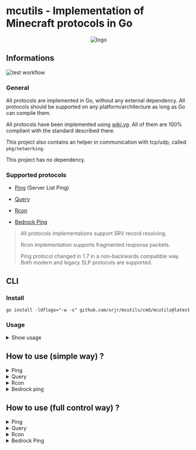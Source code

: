 # mcutils - Implementation of Minecraft protocols in Go



<p align="center">
 <img alt="logo" src="https://i.imgur.com/sDmt7Qa.png" />
</p>



## Informations

![test workflow](https://github.com/xrjr/mcutils/actions/workflows/tests.yml/badge.svg)

### General

All protocols are implemented in Go, without any external dependency. All protocols should be supported on any platform/architecture as long as Go can compile them.

All protocols have been implemented using [wiki.vg](https://wiki.vg/). All of them are 100% compliant with the standard described there.

This project also contains an helper in communication with tcp/udp, called `pkg/networking`.

This project has no dependency.

### Supported protocols

- [Ping](https://wiki.vg/Server_List_Ping) (Server List Ping)

- [Query](https://wiki.vg/Query)

- [Rcon](https://wiki.vg/Rcon)

- [Bedrock Ping](https://wiki.vg/Raknet_Protocol)



> All protocols implementations support SRV record resolving. 
>
> Rcon implementation supports fragmented response packets.
>
> Ping protocol changed in 1.7 in a non-backwards compatible way. Both modern and legacy SLP protocols are supported.



## CLI

### Install

```shell
go install -ldflags="-w -s" github.com/xrjr/mcutils/cmd/mcutils@latest
```

### Usage

<details>
<summary>Show usage</summary>

```shell
$ mcutils ping <hostname> <port>
Example : mcutils ping localhost 25565

$ mcutils ping-legacy <hostname> <port>
Example : mcutils ping localhost 25565

$ mcutils ping-legacy-1.6.4 <hostname> <port>
Same as ping-legacy, but uses 1.6+ SLP protocol
Example : mcutils ping localhost 25565

$ mcutils query-basic <hostname> <port>
Example : mcutils query-basic localhost 25565

$ mcutils query-full <hostname> <port>
Example : mcutils query-full localhost 25565

$ mcutils rcon <hostname> <port> <password> <command>
Example : mcutils rcon localhost 25575 mypassword "say hello"

$ mcutils ping-bedrock <hostname> <port>
Example : mcutils ping-bedrock localhost 19132
```
</details>

## How to use (simple way) ?

<details>
<summary>Ping</summary>

```go
// Ping returns the server list ping infos (JSON-like object), and latency of a minecraft server.
properties, latency, err := ping.Ping("localhost", 25565)
```

```go
// Ping returns the legacy server list ping infos, and latency of a minecraft server.
properties, latency, err := ping.PingLegacy("localhost", 25565)
```

```go
// Ping returns the legacy server list ping infos (using 1.6+ SLP protocol), and latency of a minecraft server.
properties, latency, err := ping.PingLegacy1_6_4("localhost", 25565)
```
</details>

<details>
<summary>Query</summary>

```go
// QueryBasic returns the basic stat of a minecraft server.
basicStat, err := query.QueryBasic("localhost", 25565)

// QueryBasic returns the full stat of a minecraft server.
fullStat, err := query.QueryFull("localhost", 25565)
```
</details>

<details>
<summary>Rcon</summary>

```go
// Rcon executes a command on a minecraft server, and returns the response of that command.
response, err := rcon.Rcon("localhost", 25575, "password", "command")
```
</details>

<details>
<summary>Bedrock ping</summary>

```go
// Ping returns the server infos, and latency of a minecraft bedrock server.
response, err := bedrock.Ping("localhost", 19132)
```
</details>


## How to use (full control way) ?

<details>
<summary>Ping</summary>

```go
pingclient := ping.NewClient("localhost", 25565)

// Connect opens the connection, and can raise an error for example if the server is unreachable
err := pingclient.Connect()

// Handshake is the base request of ping, the one that displays number of players, MOTD, etc...
// If all went well, hs contains a field Properties which contains a golang-usable JSON Object
hs, err := pingclient.Handshake()

// Ping is a request that basically do nothing and is just used for measuring the latency
// pong contains the latency in ms
pong, err := pingclient.Ping()

// Disconnect closes the connection
err = pingclient.Disconnect()
```

```go
legacypingclient := ping.NewClientLegacy("localhost", 25565)

// Connect opens the connection, and can raise an error for example if the server is unreachable
err := legacypingclient.Connect()

// Ping requests for informations and latency of a server, using legacy SLP.
infos, latency, err := legacypingclient.Ping()

// Same as Ping, but uses 1.6+ SLP protocol. Only one call to Ping or Ping1_6_4 should be done per opened connection.
infos, latency, err := legacypingclient.Ping1_6_4()

// Disconnect closes the connection
err = legacypingclient.Disconnect()
```
</details>

<details>
<summary>Query</summary>

```go
queryclient := query.NewClient("localhost", 25565)

// Connect opens the connection, and can raise an error for example if the server is unreachable
err := queryclient.Connect()

// Handshake request is used to get the challenge token, needed for questing basic and full stat
challengeToken, err := queryclient.Handshake()

// BasicStat returns several informations about the server like number of players, maximum number of players, etc... in a fully predictable way
bs, err := queryclient.BasicStat(challengeToken)

// FullStat returns several informations (more than BasicStat) in a Key/Value format, plus the list of connected players
fs, err := queryclient.FullStat(challengeToken)

// Disconnect closes the connection
queryclient.Disconnect()
```
</details>

<details>
<summary>Rcon</summary>

```go
rconclient := rcon.NewClient("localhost", 25575)

// Connect opens the connection, and can raise an error for example if the server is unreachable
err := rconclient.Connect()

// Authenticate request is used to authenticate the connection.
// If the authentication succeeds, ok will be true, and if it fails, ok will be false.
// err will be nil unless there is a communication problem with the server
ok, err := rconclient.Authenticate("password")

// Command will execute the given command on the server, and the output text will be returned in res
res, err := rconclient.Command("playerlist")

// Disconnect closes the connection
rconclient.Disconnect()
```
</details>

<details>
<summary>Bedrock Ping</summary>

```go
pingclient := ping.NewClient("localhost", 25565)

// Connect opens the connection, and can raise an error for example if the server is unreachable
err := pingclient.Connect()


// UnconnectedPing is a request that retrieve server informations and latency
pong, latency, err := pingclient.UnconnctedPing()

// Disconnect closes the connection
err = pingclient.Disconnect()
```
</details>
